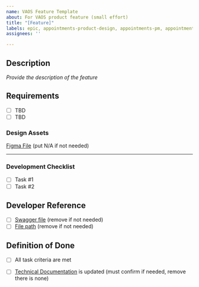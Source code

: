```yaml
---
name: VAOS Feature Template
about: For VAOS product feature (small effort)
title: "[Feature]"
labels: epic, appointments-product-design, appointments-pm, appointments-feature
assignees: ''

---
```



## Description
_Provide the description of the feature_


## Requirements 

- [ ] TBD
- [ ] TBD

### Design Assets
[Figma File]() (put N/A if not needed) 

---
### Development Checklist

- [ ] Task #1
- [ ] Task #2

 ## Developer Reference
- [ ] [Swagger file]() (remove if not needed)
- [ ] [File path]() (remove if not needed)

## Definition of Done
- [ ] All task criteria are met
- [ ] [Technical Documentation]() is updated (must confirm if needed, remove there is none)


